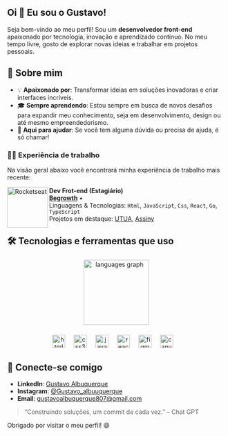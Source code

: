 <h2 align="left">Oi 👋 Eu sou o Gustavo!</h2>

Seja bem-vindo ao meu perfil! Sou um **desenvolvedor front-end** apaixonado por tecnologia, inovação e aprendizado contínuo. No meu tempo livre, gosto de explorar novas ideias e trabalhar em projetos pessoais.

## 🚀 Sobre mim
- 💡 **Apaixonado por**: Transformar ideias em soluções inovadoras e criar interfaces incríveis.
- 🎓 **Sempre aprendendo**: Estou sempre em busca de novos desafios para expandir meu conhecimento, seja em desenvolvimento, design ou até mesmo empreendedorismo.
- 💬 **Aqui para ajudar**: Se você tem alguma dúvida ou precisa de ajuda, é só chamar!



### 👨‍💻 Experiência de trabalho

Na visão geral abaixo você encontrará minha experiência de trabalho mais recente:
<br/>

[<img align="left" height="94px" width="94px" alt="Rocketseat" src="https://github.com/user-attachments/assets/8e64b8d8-b279-4e93-b78c-6c6b6d283418"/>](https://rocketseat.com.br/)

**Dev Frot-end (Estagiário)** \
[**Begrowth**](https://begrowth.com.br/) •  \
Linguagens & Tecnologias: `Html`, `JavaScript`, `Css`, `React`, `Go`, `TypeScript`\
Projetos em destaque: [UTUA](https://utua.com.br/), [Assiny](https://assiny.com.br/)
<br/>

## 🛠️ Tecnologias e ferramentas que uso

###

<div align="center">
    <img src="https://github-readme-stats.vercel.app/api/top-langs?username=GustavoAlbuquerquee&locale=en&hide_title=false&layout=compact&card_width=320&langs_count=5&theme=dark&hide_border=false" height="151" alt="languages graph"  />
</div>

###



###

<div align="center">
  <img src="https://cdn.jsdelivr.net/gh/devicons/devicon/icons/html5/html5-original.svg" height="30" alt="html5 logo"  />
  <img width="12" />
  <img src="https://cdn.jsdelivr.net/gh/devicons/devicon/icons/css3/css3-original.svg" height="30" alt="css3 logo"  />
  <img width="12" />
  <img src="https://cdn.jsdelivr.net/gh/devicons/devicon/icons/javascript/javascript-original.svg" height="30" alt="javascript logo"  />
  <img width="12" />
  <img src="https://cdn.jsdelivr.net/gh/devicons/devicon/icons/react/react-original.svg" height="30" alt="react logo"  />
    <img width="12" />
  <img src="https://cdn.jsdelivr.net/gh/devicons/devicon/icons/figma/figma-original.svg" height="30" alt="figma logo"  />
  <img width="12" />
  <img src="https://cdn.jsdelivr.net/gh/devicons/devicon/icons/canva/canva-original.svg" height="30" alt="canva logo"  />
  <img width="12" />
</div>

###

###



## 🤝 Conecte-se comigo

- **LinkedIn**: [Gustavo Albuquerque](https://www.linkedin.com/in/gustavo-albuquerque-6574402b4/)
- **Instagram**: [@Gustavo_albuuquerque](https://www.instagram.com/gustavo_albuuquerque/)
- **Email**: [gustavoalbuquerque807@gmail.com](mailto:gustavoalbuquerque807@gmail.com)

> “Construindo soluções, um commit de cada vez.” – Chat GPT

Obrigado por visitar o meu perfil! 😄
